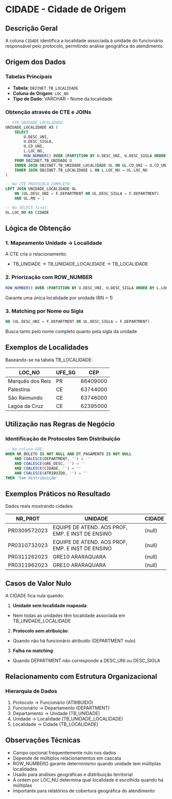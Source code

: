 # CIDADE - Cidade de Origem

## Descrição Geral

A coluna `CIDADE` identifica a localidade associada à unidade do funcionário responsável pelo protocolo, permitindo análise geográfica do atendimento.

## Origem dos Dados

### Tabelas Principais
- **Tabela**: `DB2INET.TB_LOCALIDADE`
- **Coluna de Origem**: `LOC_NO`
- **Tipo de Dado**: VARCHAR - Nome da localidade

### Obtenção através de CTE e JOINs

```sql
-- CTE UNIDADE_LOCALIDADE:
UNIDADE_LOCALIDADE AS (
    SELECT 
        U.DESC_UNI,
        U.DESC_SIGLA,
        U.CD_UNI,
        L.LOC_NO,
        ROW_NUMBER() OVER (PARTITION BY U.DESC_UNI, U.DESC_SIGLA ORDER BY L.LOC_NU) AS RN
    FROM DB2INET.TB_UNIDADE U
    INNER JOIN DB2INET.TB_UNIDADE_LOCALIDADE UL ON UL.CD_UNI = U.CD_UNI
    INNER JOIN DB2INET.TB_LOCALIDADE L ON L.LOC_NU = UL.LOC_NU
)

-- Na CTE PROTOCOLO_COMPLETO:
LEFT JOIN UNIDADE_LOCALIDADE UL 
    ON (UL.DESC_UNI = F.DEPARTMENT OR UL.DESC_SIGLA = F.DEPARTMENT) 
    AND UL.RN = 1

-- No SELECT final:
UL.LOC_NO AS CIDADE
```

## Lógica de Obtenção

### 1. Mapeamento Unidade → Localidade
A CTE cria o relacionamento:
- TB_UNIDADE → TB_UNIDADE_LOCALIDADE → TB_LOCALIDADE

### 2. Priorização com ROW_NUMBER
```sql
ROW_NUMBER() OVER (PARTITION BY U.DESC_UNI, U.DESC_SIGLA ORDER BY L.LOC_NU) AS RN
```
Garante uma única localidade por unidade (RN = 1)

### 3. Matching por Nome ou Sigla
```sql
ON (UL.DESC_UNI = F.DEPARTMENT OR UL.DESC_SIGLA = F.DEPARTMENT)
```
Busca tanto pelo nome completo quanto pela sigla da unidade

## Exemplos de Localidades

Baseando-se na tabela TB_LOCALIDADE:

| LOC_NO | UFE_SG | CEP |
|--------|--------|-----|
| Marquês dos Reis | PR | 86409000 |
| Palestina | CE | 63744000 |
| São Raimundo | CE | 63746000 |
| Lagoa da Cruz | CE | 62395000 |

## Utilização nas Regras de Negócio

### Identificação de Protocolos Sem Distribuição

```sql
-- Na coluna GRE:
WHEN NR_BOLETO IS NOT NULL AND DT_PAGAMENTO IS NOT NULL
    AND COALESCE(DEPARTMENT, '') = ''
    AND COALESCE(GRE_DESC, '') = ''
    AND COALESCE(CIDADE, '') = ''
    AND COALESCE(ATRIBUIDO, '') = ''
THEN 'Sem distribuição'
```

## Exemplos Práticos no Resultado

Dados reais mostrando cidades:

| NR_PROT | UNIDADE | CIDADE |
|---------|---------|--------|
| PR0309572023 | EQUIPE DE ATEND. AOS PROF, EMP. E INST DE ENSINO | (null) |
| PR0310732023 | EQUIPE DE ATEND. AOS PROF, EMP. E INST DE ENSINO | (null) |
| PR0311262023 | GRE10 ARARAQUARA | (null) |
| PR0311962023 | GRE10 ARARAQUARA | (null) |

## Casos de Valor Nulo

A CIDADE fica nula quando:

1. **Unidade sem localidade mapeada**:
- Nem todas as unidades têm localidade associada em TB_UNIDADE_LOCALIDADE

2. **Protocolo sem atribuição**:
- Quando não há funcionário atribuído (DEPARTMENT nulo)

3. **Falha no matching**:
- Quando DEPARTMENT não corresponde a DESC_UNI ou DESC_SIGLA

## Relacionamento com Estrutura Organizacional

### Hierarquia de Dados
1. Protocolo → Funcionário (ATRIBUIDO)
2. Funcionário → Departamento (DEPARTMENT)
3. Departamento → Unidade (TB_UNIDADE)
4. Unidade → Localidade (TB_UNIDADE_LOCALIDADE)
5. Localidade → Cidade (TB_LOCALIDADE)

## Observações Técnicas

- Campo opcional frequentemente nulo nos dados
- Depende de múltiplos relacionamentos em cascata
- ROW_NUMBER() garante determinismo quando unidade tem múltiplas localidades
- Usado para análises geográficas e distribuição territorial
- A ordem por LOC_NU determina qual localidade é escolhida quando há múltiplas
- Importante para relatórios de cobertura geográfica do atendimento